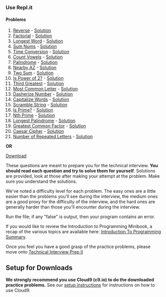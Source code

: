 ### **Use Repl.it**
#### Problems

1. [Reverse][reverse] - [Solution][reverse_sol]
2. [Factorial][factorial] - [Solution][factorial_sol]
3. [Longest Word][longest_word] - [Solution][longest_word_sol]
4. [Sum Nums][sum_nums] - [Solution][sum_nums_sol]
5. [Time Conversion][time_conversion] - [Solution][time_conversion_sol]
6. [Count Vowels][count_vowels] - [Solution][count_vowels_sol]
7. [Palindrome][palindrome] - [Solution][palindrome_sol]
8. [Nearby AZ][nearby_az] - [Solution][nearby_az_sol]
9. [Two Sum][two_sum] - [Solution][two_sum_sol]
10. [Is Power of 2?][is_power_of_2] - [Solution][is_power_of_2_sol]
11. [Third Greatest][third_greatest] - [Solution][third_greatest_sol]
12. [Most Common Letter][most_common_letter] - [Solution][most_common_letter_sol]
13. [Dasherize Number][dasherize_number] - [Solution][dasherize_number_sol]
14. [Capitalize Words][capitalize_words] - [Solution][capitalize_words_sol]
15. [Scramble String][scramble_string] - [Solution][scramble_string_sol]
16. [Is Prime?][is_prime] - [Solution][is_prime_sol]
17. [Nth Prime][nth_prime] - [Solution][nth_prime_sol]
18. [Longest Palindrome][longest_palindrome] - [Solution][longest_palindrome_sol]
19. [Greatest Common Factor][greatest_common_factor] - [Solution][greatest_common_factor_sol]
20. [Caesar Cipher][caesar_cipher] - [Solution][caesar_cipher_sol]
21. [Number of Repeated Letters][num_repeats] - [Solution][num_repeats_sol]

**OR**

[Download][download-problems]

These questions are meant to prepare you for the technical interview.
**You should read each question and try to solve them for yourself**.
Solutions are provided, look at those after making your attempt at the
problem. Make sure you understand the solutions.

We've noted a difficulty level for each problem. The easy ones are a
little easier than the problems you'll see during the interview, the
medium ones are a good proxy for the difficulty of the interview, and
the hard ones are generally harder than those you'll encounter during
the interview.

Run the file; if any "false" is output, then your program contains an error.

If you would like to review the Introduction to Programming Minibook,
a recap of the various topics are available here: [Introduction To
Programming Summary][intro-to-programming-summary].

Once you feel you have a good grasp of the practice problems, please move onto
[Technical Interview Prep II][technical-interview-prep-2]

[technical-interview-prep-2]: ../../technical-interview-2

## Setup for Downloads

**We strongly recommend you use Cloud9 (c9.io) to do the downloaded practice
problems.** See our [setup instructions](../setup) for instructions
on how to use Cloud9.

[intro-to-programming-summary]: ../introduction-to-programming-summary
[download-problems]: ../practice-problems-1.zip
[reverse]: https://repl.it/Br5n/0
[reverse_sol]: https://repl.it/Br8F/0
[factorial]: https://repl.it/Br5o/0
[factorial_sol]: https://repl.it/Br8G/0
[longest_word]: https://repl.it/Br7E/0
[longest_word_sol]: https://repl.it/Br8J/0
[sum_nums]: https://repl.it/Br7J/0
[sum_nums_sol]: https://repl.it/Br8P/0
[time_conversion]: https://repl.it/Br7M/0
[time_conversion_sol]: https://repl.it/Br8Q/0
[count_vowels]: https://repl.it/Br7N/0
[count_vowels_sol]: https://repl.it/Br8S/0
[palindrome]: https://repl.it/Br7Q/0
[palindrome_sol]: https://repl.it/Br8T/0
[nearby_az]: https://repl.it/Br7R/0
[nearby_az_sol]: https://repl.it/Br8U/0
[two_sum]: https://repl.it/Br7V/0
[two_sum_sol]: https://repl.it/Br8X/0
[is_power_of_2]: https://repl.it/Br7W/0
[is_power_of_2_sol]: https://repl.it/Br8Y/0
[third_greatest]: https://repl.it/Br7X/0
[third_greatest_sol]: https://repl.it/Br8Z/0
[most_common_letter]: https://repl.it/Br7Y/0
[most_common_letter_sol]: https://repl.it/Br81/0
[dasherize_number]: https://repl.it/Br72/0
[dasherize_number_sol]: https://repl.it/Br87/0
[capitalize_words]: https://repl.it/Br7v/0
[capitalize_words_sol]: https://repl.it/Br8a/0
[scramble_string]: https://repl.it/Br7w/0
[scramble_string_sol]: https://repl.it/Br8b/0
[is_prime]: https://repl.it/Br7y/0
[is_prime_sol]: https://repl.it/Br8d/0
[nth_prime]: https://repl.it/BrHy/0
[nth_prime_sol]: https://repl.it/BrIR/0
[longest_palindrome]: https://repl.it/BrIB/2
[longest_palindrome_sol]: https://repl.it/BrIS/0
[greatest_common_factor]: https://repl.it/BrIF/0
[greatest_common_factor_sol]: https://repl.it/BrIU/0
[caesar_cipher]: https://repl.it/BrIH/1
[caesar_cipher_sol]: https://repl.it/BrIX/0
[num_repeats]: https://repl.it/BrIJ/0
[num_repeats_sol]: https://repl.it/BrIY/0
